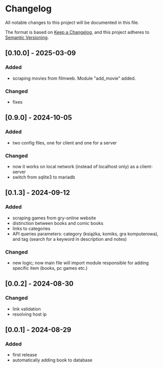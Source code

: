 # Changelog

All notable changes to this project will be documented in this file.

The format is based on [Keep a Changelog](https://keepachangelog.com/en/1.1.0/),
and this project adheres to [Semantic Versioning](https://semver.org/spec/v2.0.0.html).
## [0.10.0] - 2025-03-09

### Added
- scraping movies from filmweb. Module "add_movie" added.

### Changed
- fixes


## [0.9.0] - 2024-10-05

### Added
- two config files, one for client and one for a server

### Changed
- now it works on local network (instead of localhost only) as a client-server
- switch from sqlite3 to mariadb



## [0.1.3] - 2024-09-12

### Added

- scraping games from gry-online website
- distinction between books and comic books
- links to categories
- API queries parameters: category (książka, komiks, gra komputerowa), and tag (search for a keyword in description and notes)

### Changed
- new logic; now main file will import module responsible for adding specific item (books, pc games etc.)


## [0.0.2] - 2024-08-30

### Changed
- link validation
- resolving host ip


## [0.0.1] - 2024-08-29

### Added

- first release
- automatically adding book to database
